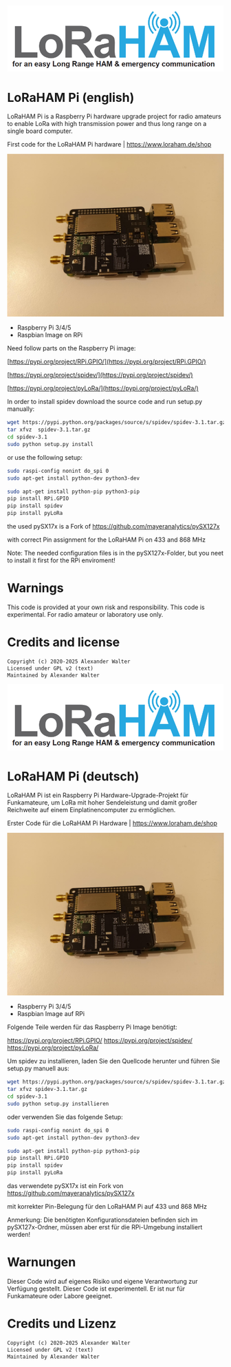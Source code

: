 ![LoRaHAM_Pi](https://github.com/LoRaHAM/LoRaHAM_Pi/blob/main/LoRaHAM_logo.png?raw=true)

# LoRaHAM Pi (english)

LoRaHAM Pi is a Raspberry Pi hardware upgrade project for radio amateurs to enable LoRa with high transmission power and thus long range on a single board computer.

First code for the LoRaHAM Pi hardware | https://www.loraham.de/shop

![LoRaHAM_Pi](https://github.com/LoRaHAM/LoRaHAM_Pi/blob/main/LoRaHAM_P1_3.jpg?raw=true)

* Raspberry Pi 3/4/5
* Raspbian Image on RPi

Need follow parts on the Raspberry Pi image:

[https://pypi.org/project/RPi.GPIO/](https://pypi.org/project/RPi.GPIO/)

[https://pypi.org/project/spidev/](https://pypi.org/project/spidev/)

[https://pypi.org/project/pyLoRa/](https://pypi.org/project/pyLoRa/)

In order to install spidev download the source code and run setup.py manually:
```bash
wget https://pypi.python.org/packages/source/s/spidev/spidev-3.1.tar.gz
tar xfvz  spidev-3.1.tar.gz
cd spidev-3.1
sudo python setup.py install
```

or use the following setup:
```bash
sudo raspi-config nonint do_spi 0
sudo apt-get install python-dev python3-dev
```

```bash
sudo apt-get install python-pip python3-pip
pip install RPi.GPIO
pip install spidev
pip install pyLoRa
```



the used pySX17x is a Fork of 
https://github.com/mayeranalytics/pySX127x

with correct Pin assignment for the LoRaHAM Pi on 433 and 868 MHz

Note:
The needed configuration files is in the pySX127x-Folder, but you neet to install it first for the RPi enviroment!



# Warnings
This code is provided at your own risk and responsibility. This code is experimental.
For radio amateur or laboratory use only.

# Credits and license

    Copyright (c) 2020-2025 Alexander Walter
    Licensed under GPL v2 (text)
    Maintained by Alexander Walter 


![LoRaHAM_Pi](https://github.com/LoRaHAM/LoRaHAM_Pi/blob/main/LoRaHAM_logo.png?raw=true)

# LoRaHAM Pi (deutsch)

LoRaHAM Pi ist ein Raspberry Pi Hardware-Upgrade-Projekt für Funkamateure, um LoRa mit hoher Sendeleistung und damit großer Reichweite auf einem Einplatinencomputer zu ermöglichen.

Erster Code für die LoRaHAM Pi Hardware | https://www.loraham.de/shop

![LoRaHAM_Pi](https://github.com/LoRaHAM/LoRaHAM_Pi/blob/main/LoRaHAM_P1_3.jpg?raw=true)

* Raspberry Pi 3/4/5
* Raspbian Image auf RPi

Folgende Teile werden für das Raspberry Pi Image benötigt:

https://pypi.org/project/RPi.GPIO/
https://pypi.org/project/spidev/
https://pypi.org/project/pyLoRa/

Um spidev zu installieren, laden Sie den Quellcode herunter und führen Sie setup.py manuell aus:
```bash
wget https://pypi.python.org/packages/source/s/spidev/spidev-3.1.tar.gz
tar xfvz spidev-3.1.tar.gz
cd spidev-3.1
sudo python setup.py installieren
```

oder verwenden Sie das folgende Setup:
```bash
sudo raspi-config nonint do_spi 0
sudo apt-get install python-dev python3-dev
```

```bash
sudo apt-get install python-pip python3-pip
pip install RPi.GPIO
pip install spidev
pip install pyLoRa
```



das verwendete pySX17x ist ein Fork von 
https://github.com/mayeranalytics/pySX127x

mit korrekter Pin-Belegung für den LoRaHAM Pi auf 433 und 868 MHz

Anmerkung:
Die benötigten Konfigurationsdateien befinden sich im pySX127x-Ordner, müssen aber erst für die RPi-Umgebung installiert werden!



# Warnungen
Dieser Code wird auf eigenes Risiko und eigene Verantwortung zur Verfügung gestellt. Dieser Code ist experimentell.
Er ist nur für Funkamateure oder Labore geeignet.

# Credits und Lizenz

    Copyright (c) 2020-2025 Alexander Walter
    Licensed under GPL v2 (text)
    Maintained by Alexander Walter 

